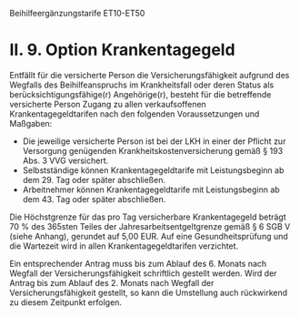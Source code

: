 Beihilfeergänzungstarife ET10-ET50
# II. 9. Option Krankentagegeld

Entfällt für die versicherte Person die Versicherungsfähigkeit aufgrund des Wegfalls des Beihilfeanspruchs im Krankheitsfall oder deren Status als berücksichtigungsfähige(r) Angehörige(r), besteht für die betreffende versicherte Person Zugang zu allen verkaufsoffenen Krankentagegeldtarifen nach den folgenden Voraussetzungen und Maßgaben:

- Die jeweilige versicherte Person ist bei der LKH in einer der Pflicht zur Versorgung genügenden Krankheitskostenversicherung gemäß § 193 Abs. 3 VVG versichert.
- Selbstständige können Krankentagegeldtarife mit Leistungsbeginn ab dem 29. Tag oder später abschließen.
- Arbeitnehmer können Krankentagegeldtarife mit Leistungsbeginn ab dem 43. Tag oder später abschließen.

Die Höchstgrenze für das pro Tag versicherbare Krankentagegeld beträgt 70 % des 365sten Teiles der Jahresarbeitsentgeltgrenze gemäß § 6 SGB V (siehe Anhang), gerundet auf 5,00 EUR. Auf eine Gesundheitsprüfung und die Wartezeit wird in allen Krankentagegeldtarifen verzichtet.

Ein entsprechender Antrag muss bis zum Ablauf des 6. Monats nach Wegfall der Versicherungsfähigkeit schriftlich gestellt werden. Wird der Antrag bis zum Ablauf des 2. Monats nach Wegfall der Versicherungsfähigkeit gestellt, so kann die Umstellung auch rückwirkend zu diesem Zeitpunkt erfolgen.

